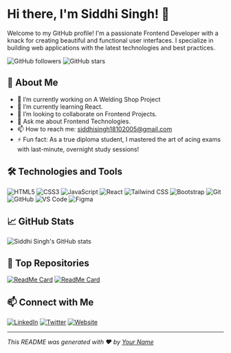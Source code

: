 # Hi there, I'm Siddhi Singh! 👋

Welcome to my GitHub profile! I'm a passionate Frontend Developer with a knack for creating beautiful and functional user interfaces. I specialize in building web applications with the latest technologies and best practices.

![GitHub followers](https://img.shields.io/github/followers/SiddhiSingh25?style=social)
![GitHub stars](https://img.shields.io/github/stars/SiddhiSingh25?style=social)

## 🚀 About Me

- 🔭 I’m currently working on A Welding Shop Project
- 🌱 I’m currently learning React.
- 👯 I’m looking to collaborate on Frontend Projects.
- 💬 Ask me about Frontend Technologies.
- 📫 How to reach me: siddhisingh18102005@gmail.com
- ⚡ Fun fact: As a true diploma student,  I mastered the art of acing exams with last-minute, overnight study sessions!
## 🛠️ Technologies and Tools

![HTML5](https://img.shields.io/badge/-HTML5-05122A?style=flat&logo=html5)
![CSS3](https://img.shields.io/badge/-CSS3-05122A?style=flat&logo=css3)
![JavaScript](https://img.shields.io/badge/-JavaScript-05122A?style=flat&logo=javascript)
![React](https://img.shields.io/badge/-React-05122A?style=flat&logo=react)
![Tailwind CSS](https://img.shields.io/badge/-Tailwind%20CSS-05122A?style=flat&logo=tailwind-css)
![Bootstrap](https://img.shields.io/badge/-Bootstrap-05122A?style=flat&logo=bootstrap)
![Git](https://img.shields.io/badge/-Git-05122A?style=flat&logo=git)
![GitHub](https://img.shields.io/badge/-GitHub-05122A?style=flat&logo=github)
![VS Code](https://img.shields.io/badge/-VS%20Code-05122A?style=flat&logo=visual-studio-code)
![Figma](https://img.shields.io/badge/-Figma-05122A?style=flat&logo=figma)

## 📈 GitHub Stats

![Siddhi Singh's GitHub stats](https://github-readme-stats.vercel.app/api?username=SiddhiSingh25&show_icons=true&hide_border=true)

## 🌟 Top Repositories

[![ReadMe Card](https://github-readme-stats.vercel.app/api/pin/?username=yourusername&repo=repository-name)](https://github.com/yourusername/repository-name)
[![ReadMe Card](https://github-readme-stats.vercel.app/api/pin/?username=yourusername&repo=repository-name)](https://github.com/yourusername/repository-name)

## 📫 Connect with Me

[![LinkedIn](https://img.shields.io/badge/-LinkedIn-05122A?style=flat&logo=linkedin)](https://linkedin.com/in/yourusername)
[![Twitter](https://img.shields.io/badge/-Twitter-05122A?style=flat&logo=twitter)](https://twitter.com/yourusername)
[![Website](https://img.shields.io/badge/-Website-05122A?style=flat&logo=google-chrome)](https://yourwebsite.com)

---

*This README was generated with ❤️ by [Your Name](https://github.com/yourusername)*

<!---
SiddhiSingh25/SiddhiSingh25 is a ✨ special ✨ repository because its `README.md` (this file) appears on your GitHub profile.
You can click the Preview link to take a look at your changes.
--->
